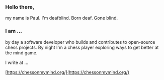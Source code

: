 ### Hello there,

my name is Paul. I'm deafblind. Born deaf. Gone blind.

### I am …

by day a software developer who builds and contributes to open-source chess projects. By night I'm a chess player exploring ways to get better at the mind game.

I write at ...

[https://chessonmymind.org/](https://chessonmymind.org/)
